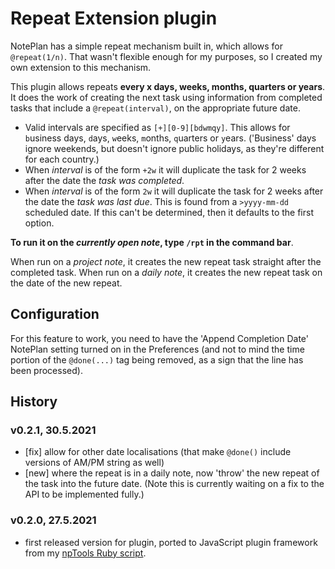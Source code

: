 # Repeat Extension plugin
NotePlan has a simple repeat mechanism built in, which allows for `@repeat(1/n)`.  That wasn't flexible enough for my purposes, so I created my own extension to this mechanism.

This plugin allows repeats **every x days, weeks, months, quarters or years**. It does the work of creating the next task using information from completed tasks that include a `@repeat(interval)`, on the appropriate future date.

- Valid intervals are specified as `[+][0-9][bdwmqy]`. This allows for `b`usiness days, `d`ays, `w`eeks, `m`onths, `q`uarters or `y`ears.  ('Business' days ignore weekends, but doesn't ignore public holidays, as they're different for each country.)
- When _interval_ is of the form `+2w` it will duplicate the task for 2 weeks after the date the _task was completed_.
- When _interval_ is of the form `2w` it will duplicate the task for 2 weeks after the date the _task was last due_. This is found from a `>yyyy-mm-dd` scheduled date. If this can't be determined, then it defaults to the first option.

**To run it on the _currently open note_, type `/rpt` in the command bar**.

When run on a _project note_, it creates the new repeat task straight after the completed task.
When run on a _daily note_, it creates the new repeat task on the date of the new repeat.

## Configuration
For this feature to work, you need to have the 'Append Completion Date' NotePlan setting turned on in the Preferences (and not to mind the time portion of the `@done(...)` tag being removed, as a sign that the line has been processed).

## History

### v0.2.1, 30.5.2021
- [fix] allow for other date localisations (that make `@done()` include versions of AM/PM string as well)
- [new] where the repeat is in a daily note, now 'throw' the new repeat of the task into the future date. (Note this is currently waiting on a fix to the API to be implemented fully.)

### v0.2.0, 27.5.2021
- first released version for plugin, ported to JavaScript plugin framework from my [npTools Ruby script](https://github.com/jgclark/NotePlan-tools/).
